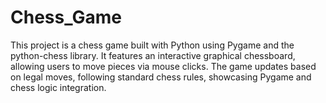# Chess_Game
This project is a chess game built with Python using Pygame and the python-chess library. It features an interactive graphical chessboard, allowing users to move pieces via mouse clicks. The game updates based on legal moves, following standard chess rules, showcasing Pygame and chess logic integration.
